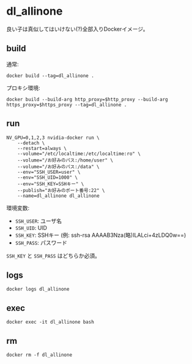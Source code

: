 # dl_allinone

良い子は真似してはいけない(?)全部入りDockerイメージ。

## build

通常:

    docker build --tag=dl_allinone .

プロキシ環境:

    docker build --build-arg http_proxy=$http_proxy --build-arg https_proxy=$https_proxy --tag=dl_allinone .

## run

    NV_GPU=0,1,2,3 nvidia-docker run \
        --detach \
        --restart=always \
        --volume="/etc/localtime:/etc/localtime:ro" \
        --volume="/お好みのパス:/home/user" \
        --volume="/お好みのパス:/data" \
        --env="SSH_USER=user" \
        --env="SSH_UID=1000" \
        --env="SSH_KEY=SSHキー" \
        --publish="お好みのポート番号:22" \
        --name=dl_allinone dl_allinone

環境変数:

- `SSH_USER`: ユーザ名
- `SSH_UID`: UID
- `SSH_KEY`: SSHキー (例: ssh-rsa AAAAB3Nza(略)ILALci+4zLDQ0w==)
- `SSH_PASS`: パスワード

`SSH_KEY` と `SSH_PASS` はどちらか必須。


## logs

    docker logs dl_allinone

## exec

    docker exec -it dl_allinone bash

## rm

    docker rm -f dl_allinone

